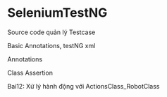 # SeleniumTestNG
Source code quản lý Testcase

Basic Annotations, testNG xml

Annotations

Class Assertion

Bai12: Xử lý hành động với ActionsClass_RobotClass
